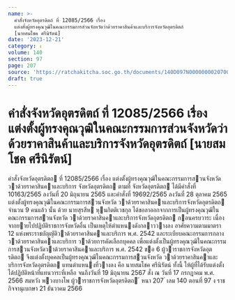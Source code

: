 ```yaml
---
name: >-
  คำสั่งจังหวัดอุตรดิตถ์ ที่ 12085/2566 เรื่อง
  แต่งตั้งผู้ทรงคุณวุฒิในคณะกรรมการส่วนจังหวัดว่าด้วยราคาสินค้าและบริการจังหวัดอุตรดิตถ์
  [นายสมโชค ศรีนิรัตน์]
date: '2023-12-21'
category: ง
volume: 140
section: 97
page: 207
source: 'https://ratchakitcha.soc.go.th/documents/140D097N0000000020700.pdf'
draft: true
---
```


# คำสั่งจังหวัดอุตรดิตถ์ ที่ 12085/2566 เรื่อง แต่งตั้งผู้ทรงคุณวุฒิในคณะกรรมการส่วนจังหวัดว่าด้วยราคาสินค้าและบริการจังหวัดอุตรดิตถ์ [นายสมโชค ศรีนิรัตน์]

คําสั่งจังหวัดอุตรดิตถ ที่ 12085/2566 เรื่อง แต่งตั้งผู้ทรงคุณวุฒิในคณะกรรมการสวนจังหวัดวาด้วยราคาสินคาและบริการ จังหวัดอุตรดิตถ ตามที่ จังหวัดอุตรดิตถ ได้มีคําสั่งที่ 10163/2565 ลงวันที่ 20 มิถุนายน 2565 และคําสั่งที่ 19692/2565 ลงวันที่ 28 ตุลาคม 2565 แต่งตั้งผู้ทรงคุณวุฒิในคณะกรรมการสวนจังหวัด วาด้วยราคาสินคาและบริการจังหวัดอุตรดิตถ จํานวน 9 คนแล้ว นั้น ด้วย นายสุรสีห หุนกิตติเวชกุล ได้ขอลาออกจากการเป็นผู้ทรงคุณวุฒิในคณะกรรมการสวนจังหวัด วาด้วยราคาสินคาและบริการจังหวัดอุตรดิตถ กอนครบวาระ เนื่องจากยายไปปฏิบัติราชการจังหวัดอื่น เป็นเหตุให้ตําแหนงดังกลาววางลง อาศัยความตามมาตรา 12 แห่งพระราชบัญญัติวาด้วยราคาสินคาและบริการ พ.ศ. 2542 และระเบียบคณะกรรมการกลางวาด้วยราคาสินคาและบริการ วาด้วยการคัดเลือกบุคคล เพื่อแต่งตั้งเป็นผู้ทรงคุณวุฒิในคณะกรรมการสวนจังหวัดวาด้วยราคาสินคาและบริการ พ.ศ. 2542 ขอ 6 ผู้วาราชการจังหวัดอุตรดิตถ จึงแต่งตั้งบุคคลเป็นผู้ทรงคุณวุฒิในคณะกรรมการสวนจังหวัด วาด้วยราคาสินคาและบริการจังหวัดอุตรดิตถ แทนตําแหนงที่วางลง คือ นายสมโชค ศรีนิรัตน์ ทั้งนี้ ให้ผู้ที่ได้รับแต่งตั้งได้ปฏิบัติหน้าที่แทนวาระที่เหลือ จนถึงวันที่ 19 มิถุนายน 2567 สั่ง ณ วันที่ 17 กรกฎาคม พ.ศ. 2566 สมหวัง พวงบางโพ ผู้วาราชการจังหวัดอุตรดิตถ ้ หนา 207 ่ เลม 140 ตอนที่ 97 ง ราชกิจจานุเบกษา 21 ธันวาคม 2566
